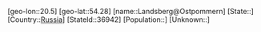 ﻿---
location: [54.28,20.5]
type: City
tags:
- geo/City


SpocWebEntityId: 31805
isDeleted: false
confidential: public

---
[geo-lon::20.5]
[geo-lat::54.28]
[name::Landsberg@Ostpommern]
[State::]
[Country::[Russia](geo/Continent/Europe/Russia.md)]
[StateId::36942]
[Population::]
[Unknown::]

